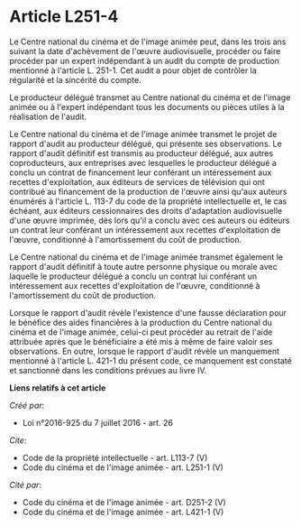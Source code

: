 # Article L251-4

Le Centre national du cinéma et de l'image animée peut, dans les trois ans suivant la date d'achèvement de l'œuvre
audiovisuelle, procéder ou faire procéder par un expert indépendant à un audit du compte de production mentionné à l'article
L. 251-1. Cet audit a pour objet de contrôler la régularité et la sincérité du compte. 

Le producteur délégué transmet au Centre national du cinéma et de l'image animée ou à l'expert indépendant tous les documents
ou pièces utiles à la réalisation de l'audit. 

Le Centre national du cinéma et de l'image animée transmet le projet de rapport d'audit au producteur délégué, qui présente
ses observations. Le rapport d'audit définitif est transmis au producteur délégué, aux autres coproducteurs, aux entreprises
avec lesquelles le producteur délégué a conclu un contrat de financement leur conférant un intéressement aux recettes
d'exploitation, aux éditeurs de services de télévision qui ont contribué au financement de la production de l'œuvre ainsi
qu'aux auteurs énumérés à l'article L. 113-7 du code de la propriété intellectuelle et, le cas échéant, aux éditeurs
cessionnaires des droits d'adaptation audiovisuelle d'une œuvre imprimée, dès lors qu'il a conclu avec ces auteurs ou
éditeurs un contrat leur conférant un intéressement aux recettes d'exploitation de l'œuvre, conditionné à l'amortissement du
coût de production. 

Le Centre national du cinéma et de l'image animée transmet également le rapport d'audit définitif à toute autre personne
physique ou morale avec laquelle le producteur délégué a conclu un contrat lui conférant un intéressement aux recettes
d'exploitation de l'œuvre, conditionné à l'amortissement du coût de production. 

Lorsque le rapport d'audit révèle l'existence d'une fausse déclaration pour le bénéfice des aides financières à la production
du Centre national du cinéma et de l'image animée, celui-ci peut procéder au retrait de l'aide attribuée après que le
bénéficiaire a été mis à même de faire valoir ses observations. En outre, lorsque le rapport d'audit révèle un manquement
mentionné à l'article L. 421-1 du présent code, ce manquement est constaté et sanctionné dans les conditions prévues au livre
IV.

**Liens relatifs à cet article**

_Créé par_:

  - Loi n°2016-925 du 7 juillet 2016 - art. 26

_Cite_:

  - Code de la propriété intellectuelle - art. L113-7 (V)
  - Code du cinéma et de l'image animée - art. L251-1 (V)

_Cité par_:

  - Code du cinéma et de l'image animée - art. D251-2 (V)
  - Code du cinéma et de l'image animée - art. L421-1 (V)

